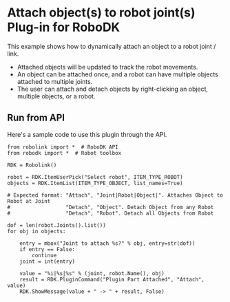 Attach object(s) to robot joint(s) Plug-in for RoboDK
===================================================

This example shows how to dynamically attach an object to a robot joint / link.

* Attached objects will be updated to track the robot movements. 
* An object can be attached once, and a robot can have multiple objects attached to multiple joints.
* The user can attach and detach objects by right-clicking an object, multiple objects, or a robot.

Run from API
-------------

Here's a sample code to use this plugin through the API.

```
from robolink import *  # RoboDK API
from robodk import *  # Robot toolbox

RDK = Robolink()

robot = RDK.ItemUserPick("Select robot", ITEM_TYPE_ROBOT)
objects = RDK.ItemList(ITEM_TYPE_OBJECT, list_names=True)

# Expected format: "Attach", "Joint|Robot|Object|". Attaches Object to Robot at Joint
#                  "Detach", "Object". Detach Object from any Robot
#                  "Detach", "Robot". Detach all Objects from Robot

dof = len(robot.Joints().list())
for obj in objects:

    entry = mbox("Joint to attach %s?" % obj, entry=str(dof))
    if entry == False:
        continue
    joint = int(entry)

    value = "%i|%s|%s" % (joint, robot.Name(), obj)
    result = RDK.PluginCommand("Plugin Part Attached", "Attach", value)
    RDK.ShowMessage(value + " -> " + result, False)
```